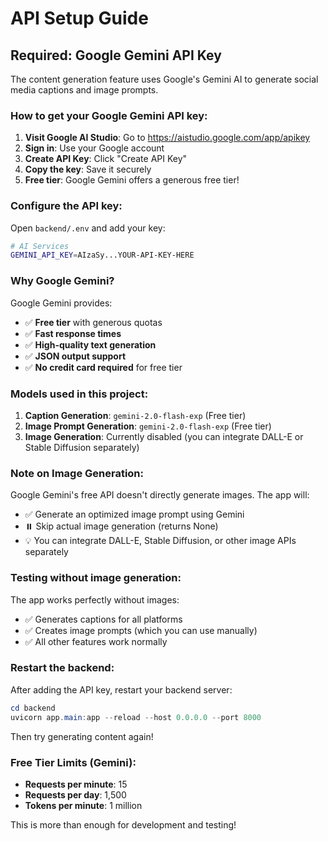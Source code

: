 # API Setup Guide

## Required: Google Gemini API Key

The content generation feature uses Google's Gemini AI to generate social media captions and image prompts.

### How to get your Google Gemini API key:

1. **Visit Google AI Studio**: Go to https://aistudio.google.com/app/apikey
2. **Sign in**: Use your Google account
3. **Create API Key**: Click "Create API Key" 
4. **Copy the key**: Save it securely
5. **Free tier**: Google Gemini offers a generous free tier!

### Configure the API key:

Open `backend/.env` and add your key:

```bash
# AI Services
GEMINI_API_KEY=AIzaSy...YOUR-API-KEY-HERE
```

### Why Google Gemini?

Google Gemini provides:
- ✅ **Free tier** with generous quotas
- ✅ **Fast response times**
- ✅ **High-quality text generation**
- ✅ **JSON output support**
- ✅ **No credit card required** for free tier

### Models used in this project:

1. **Caption Generation**: `gemini-2.0-flash-exp` (Free tier)
2. **Image Prompt Generation**: `gemini-2.0-flash-exp` (Free tier)
3. **Image Generation**: Currently disabled (you can integrate DALL-E or Stable Diffusion separately)

### Note on Image Generation:

Google Gemini's free API doesn't directly generate images. The app will:
- ✅ Generate an optimized image prompt using Gemini
- ⏸️ Skip actual image generation (returns None)
- 💡 You can integrate DALL-E, Stable Diffusion, or other image APIs separately

### Testing without image generation:

The app works perfectly without images:
- ✅ Generates captions for all platforms
- ✅ Creates image prompts (which you can use manually)
- ✅ All other features work normally

### Restart the backend:

After adding the API key, restart your backend server:

```powershell
cd backend
uvicorn app.main:app --reload --host 0.0.0.0 --port 8000
```

Then try generating content again!

### Free Tier Limits (Gemini):

- **Requests per minute**: 15
- **Requests per day**: 1,500
- **Tokens per minute**: 1 million

This is more than enough for development and testing!
